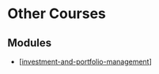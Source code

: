 Other Courses
===

Modules
---

- [[investment-and-portfolio-management]]

[//begin]: # "Autogenerated link references for markdown compatibility"
[investment-and-portfolio-management]: investment-and-portfolio-management/investment-and-portfolio-management.md "Investment and Portfolio Management"
[//end]: # "Autogenerated link references"
